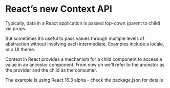 # React’s new Context API


Typically, data in a React application is passed top-down (parent to child) via props. 


But sometimes it’s useful to pass values through multiple levels of abstraction 
without involving each intermediate. Examples include a locale, or a UI theme.


Context in React provides a mechanism for a child component to access a value in an ancestor component. 
From now on we’ll refer to the ancestor as the provider and the child as the consumer.


The example is using React 16.3 alpha - check the package.json for details

